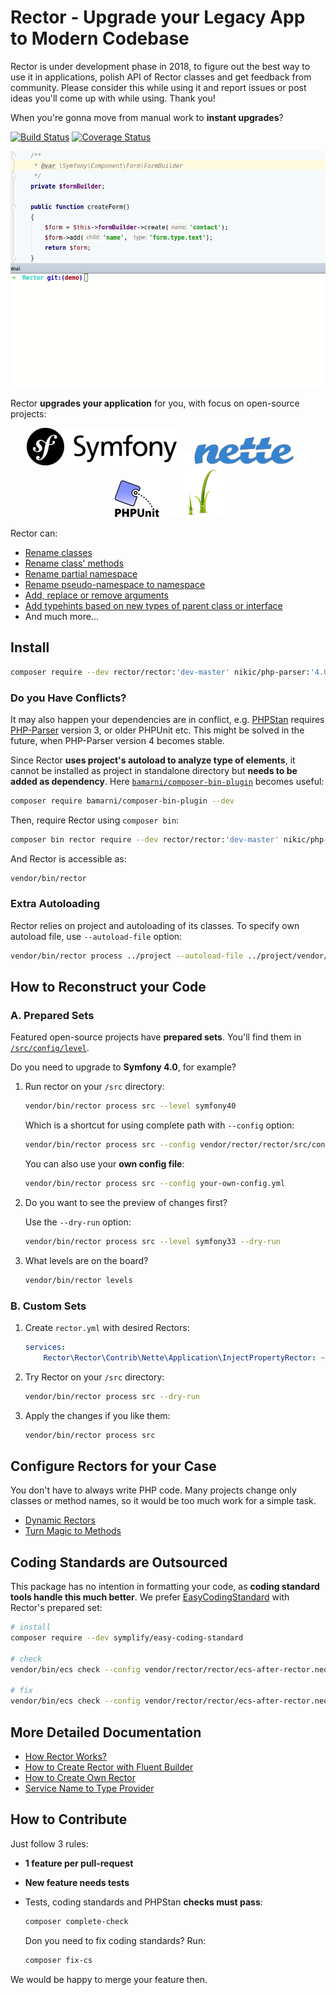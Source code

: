 # Rector - Upgrade your Legacy App to Modern Codebase

Rector is under development phase in 2018, to figure out the best way to use it in applications, polish API of Rector classes and get feedback from community. Please consider this while using it and report issues or post ideas you'll come up with while using. Thank you!

When you're gonna move from manual work to **instant upgrades**?

[![Build Status](https://img.shields.io/travis/rectorphp/rector/master.svg?style=flat-square)](https://travis-ci.org/rectorphp/rector)
[![Coverage Status](https://img.shields.io/coveralls/RectorPHP/Rector/master.svg?style=flat-square)](https://coveralls.io/github/rectorphp/rector?branch=master)

![Rector-showcase](docs/images/rector-showcase.gif)

Rector **upgrades your application** for you, with focus on open-source projects:

<p align="center">
    <a href="/src/config/level/symfony"><img src="/docs/images/symfony.png"></a>
    <img src="/docs/images/space.png" width=20>
    <a href="/src/config/level/nette"><img src="/docs/images/nette.png" height="50"></a>
    <img src="/docs/images/space.png" width=20>
    <a href="/src/config/level/phpunit"><img src="/docs/images/phpunit.jpg"></a>
    <img src="/docs/images/space.png" width=20>
    <a href="/src/config/level/twig"><img src="/docs/images/twig.png"></a>
</p>


Rector can:

- [Rename classes](/docs/DynamicRectors.md#replace-a-class-name)
- [Rename class' methods](/docs/DynamicRectors.md#change-a-method-name)
- [Rename partial namespace](/docs/DynamicRectors.md#eplace-some-part-of-the-namespace)
- [Rename pseudo-namespace to namespace](/docs/DynamicRectors.md#replace-the-underscore-naming-_-with-namespaces-)
- [Add, replace or remove arguments](/docs/DynamicRectors.md#change-a-argument-value)
- [Add typehints based on new types of parent class or interface](/docs/DynamicRectors.md#remove-a-value-object-and-use-simple-type)
- And much more...

## Install

```bash
composer require --dev rector/rector:'dev-master' nikic/php-parser:'4.0.x-dev'
```

### Do you Have Conflicts?

It may also happen your dependencies are in conflict, e.g. [PHPStan](https://github.com/phpstan/phpstan) requires [PHP-Parser](https://github.com/nikic/PHP-Parser) version 3, or older PHPUnit etc. This might be solved in the future, when PHP-Parser version 4 becomes stable.

Since Rector **uses project's autoload to analyze type of elements**, it cannot be installed as project in standalone directory but **needs to be added as dependency**. Here [`bamarni/composer-bin-plugin`](https://github.com/bamarni/composer-bin-plugin) becomes useful:

```bash
composer require bamarni/composer-bin-plugin --dev
```

Then, require Rector using `composer bin`:

```bash
composer bin rector require --dev rector/rector:'dev-master' nikic/php-parser:'4.0.x-dev'
```

And Rector is accessible as:

```bash
vendor/bin/rector
```

### Extra Autoloading

Rector relies on project and autoloading of its classes. To specify own autoload file, use `--autoload-file` option:

```bash
vendor/bin/rector process ../project --autoload-file ../project/vendor/autoload.php
```

## How to Reconstruct your Code

### A. Prepared Sets

Featured open-source projects have **prepared sets**. You'll find them in [`/src/config/level`](/src/config/level).

Do you need to upgrade to **Symfony 4.0**, for example?

1. Run rector on your `/src` directory:

    ```bash
    vendor/bin/rector process src --level symfony40
    ```

    Which is a shortcut for using complete path with `--config` option:

    ```bash
    vendor/bin/rector process src --config vendor/rector/rector/src/config/level/symfony/symfony40.yml
    ```

    You can also use your **own config file**:

    ```bash
    vendor/bin/rector process src --config your-own-config.yml
    ```

2. Do you want to see the preview of changes first?

    Use the `--dry-run` option:

    ```bash
    vendor/bin/rector process src --level symfony33 --dry-run
    ```

3. What levels are on the board?

    ```bash
    vendor/bin/rector levels
    ```

### B. Custom Sets

1. Create `rector.yml` with desired Rectors:

    ```yml
    services:
        Rector\Rector\Contrib\Nette\Application\InjectPropertyRector: ~
    ```

2. Try Rector on your `/src` directory:

    ```bash
    vendor/bin/rector process src --dry-run
    ```

3. Apply the changes if you like them:

    ```bash
    vendor/bin/rector process src
    ```

## Configure Rectors for your Case

You don't have to always write PHP code. Many projects change only classes or method names, so it would be too much work for a simple task.

- [Dynamic Rectors](/docs/DynamicRectors.md)
- [Turn Magic to Methods](/docs/MagicDisclosureRectors.md)

## Coding Standards are Outsourced

This package has no intention in formatting your code, as **coding standard tools handle this much better**. We prefer [EasyCodingStandard](https://github.com/Symplify/EasyCodingStandard) with Rector's prepared set:

```bash
# install
composer require --dev symplify/easy-coding-standard

# check
vendor/bin/ecs check --config vendor/rector/rector/ecs-after-rector.neon

# fix
vendor/bin/ecs check --config vendor/rector/rector/ecs-after-rector.neon --fix
```

## More Detailed Documentation

- [How Rector Works?](/docs/HowItWorks.md)
- [How to Create Rector with Fluent Builder](/docs/FluentBuilderRector.md)
- [How to Create Own Rector](/docs/HowToCreateOwnRector.md)
- [Service Name to Type Provider](/docs/ServiceNameToTypeProvider.md)

## How to Contribute

Just follow 3 rules:

- **1 feature per pull-request**
- **New feature needs tests**
- Tests, coding standards and PHPStan **checks must pass**:

    ```bash
    composer complete-check
    ```

    Don you need to fix coding standards? Run:

    ```bash
    composer fix-cs
    ```

We would be happy to merge your feature then.
